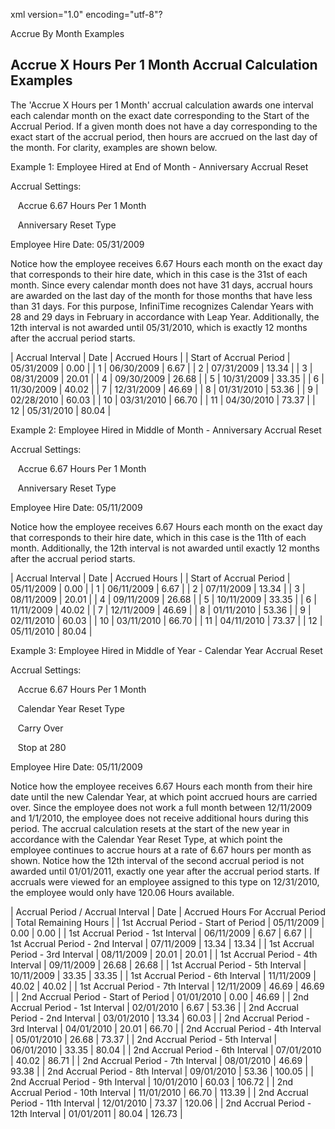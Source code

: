 xml version="1.0" encoding="utf-8"?





Accrue By Month Examples




## Accrue X Hours Per 1 Month Accrual Calculation Examples

The 'Accrue X Hours per 1 Month' accrual calculation awards one interval each calendar month on the exact date corresponding to the Start of the Accrual Period. If a given month does not have a day corresponding to the exact start of the accrual period, then hours are accrued on the last day of the month. For clarity, examples are shown below.

Example 1: Employee Hired at End of Month - Anniversary Accrual Reset

Accrual Settings:

   Accrue 6.67 Hours Per 1 Month

   Anniversary Reset Type

Employee Hire Date: 05/31/2009

Notice how the employee receives 6.67 Hours each month on the exact day that corresponds to their hire date, which in this case is the 31st of each month. Since every calendar month does not have 31 days, accrual hours are awarded on the last day of the month for those months that have less than 31 days. For this purpose, InfiniTime recognizes Calendar Years with 28 and 29 days in February in accordance with Leap Year. Additionally, the 12th interval is not awarded until 05/31/2010, which is exactly 12 months after the accrual period starts.

| Accrual Interval | Date | Accrued Hours |
| Start of Accrual Period | 05/31/2009 | 0.00 |
| 1 | 06/30/2009 | 6.67 |
| 2 | 07/31/2009 | 13.34 |
| 3 | 08/31/2009 | 20.01 |
| 4 | 09/30/2009 | 26.68 |
| 5 | 10/31/2009 | 33.35 |
| 6 | 11/30/2009 | 40.02 |
| 7 | 12/31/2009 | 46.69 |
| 8 | 01/31/2010 | 53.36 |
| 9 | 02/28/2010 | 60.03 |
| 10 | 03/31/2010 | 66.70 |
| 11 | 04/30/2010 | 73.37 |
| 12 | 05/31/2010 | 80.04 |

Example 2: Employee Hired in Middle of Month - Anniversary Accrual Reset

Accrual Settings:

   Accrue 6.67 Hours Per 1 Month

   Anniversary Reset Type

Employee Hire Date: 05/11/2009

Notice how the employee receives 6.67 Hours each month on the exact day that corresponds to their hire date, which in this case is the 11th of each month. Additionally, the 12th interval is not awarded until exactly 12 months after the accrual period starts.

| Accrual Interval | Date | Accrued Hours |
| Start of Accrual Period | 05/11/2009 | 0.00 |
| 1 | 06/11/2009 | 6.67 |
| 2 | 07/11/2009 | 13.34 |
| 3 | 08/11/2009 | 20.01 |
| 4 | 09/11/2009 | 26.68 |
| 5 | 10/11/2009 | 33.35 |
| 6 | 11/11/2009 | 40.02 |
| 7 | 12/11/2009 | 46.69 |
| 8 | 01/11/2010 | 53.36 |
| 9 | 02/11/2010 | 60.03 |
| 10 | 03/11/2010 | 66.70 |
| 11 | 04/11/2010 | 73.37 |
| 12 | 05/11/2010 | 80.04 |

Example 3: Employee Hired in Middle of Year - Calendar Year Accrual Reset

Accrual Settings:

   Accrue 6.67 Hours Per 1 Month

   Calendar Year Reset Type

   Carry Over

   Stop at 280

Employee Hire Date: 05/11/2009

Notice how the employee receives 6.67 Hours each month from their hire date until the new Calendar Year, at which point accrued hours are carried over. Since the employee does not work a full month between 12/11/2009 and 1/1/2010, the employee does not receive additional hours during this period. The accrual calculation resets at the start of the new year in accordance with the Calendar Year Reset Type, at which point the employee continues to accrue hours at a rate of 6.67 hours per month as shown. Notice how the 12th interval of the second accrual period is not awarded until 01/01/2011, exactly one year after the accrual period starts. If accruals were viewed for an employee assigned to this type on 12/31/2010, the employee would only have 120.06 Hours available.

| Accrual Period / Accrual Interval | Date | Accrued Hours For Accrual Period | Total Remaining Hours |
| 1st Accrual Period - Start of Period | 05/11/2009 | 0.00 | 0.00 |
| 1st Accrual Period - 1st Interval | 06/11/2009 | 6.67 | 6.67 |
| 1st Accrual Period - 2nd Interval | 07/11/2009 | 13.34 | 13.34 |
| 1st Accrual Period - 3rd Interval | 08/11/2009 | 20.01 | 20.01 |
| 1st Accrual Period - 4th Interval | 09/11/2009 | 26.68 | 26.68 |
| 1st Accrual Period - 5th Interval | 10/11/2009 | 33.35 | 33.35 |
| 1st Accrual Period - 6th Interval | 11/11/2009 | 40.02 | 40.02 |
| 1st Accrual Period - 7th Interval | 12/11/2009 | 46.69 | 46.69 |
| 2nd Accrual Period - Start of Period | 01/01/2010 | 0.00 | 46.69 |
| 2nd Accrual Period - 1st Interval | 02/01/2010 | 6.67 | 53.36 |
| 2nd Accrual Period - 2nd Interval | 03/01/2010 | 13.34 | 60.03 |
| 2nd Accrual Period - 3rd Interval | 04/01/2010 | 20.01 | 66.70 |
| 2nd Accrual Period - 4th Interval | 05/01/2010 | 26.68 | 73.37 |
| 2nd Accrual Period - 5th Interval | 06/01/2010 | 33.35 | 80.04 |
| 2nd Accrual Period - 6th Interval | 07/01/2010 | 40.02 | 86.71 |
| 2nd Accrual Period - 7th Interval | 08/01/2010 | 46.69 | 93.38 |
| 2nd Accrual Period - 8th Interval | 09/01/2010 | 53.36 | 100.05 |
| 2nd Accrual Period - 9th Interval | 10/01/2010 | 60.03 | 106.72 |
| 2nd Accrual Period - 10th Interval | 11/01/2010 | 66.70 | 113.39 |
| 2nd Accrual Period - 11th Interval | 12/01/2010 | 73.37 | 120.06 |
| 2nd Accrual Period - 12th Interval | 01/01/2011 | 80.04 | 126.73 |
